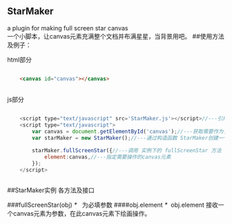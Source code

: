 ## StarMaker
a plugin for making full screen star canvas
<br>
一个小脚本，让canvas元素充满整个文档并布满星星，当背景用吧。
##使用方法及例子：

html部分
```html

    <canvas id="canvas"></canvas>
    
```
js部分
```javascript
    
    <script type="text/javascript" src='StarMaker.js'></script>//---引用StarMaker插件
	<script type="text/javascript">
		var canvas = document.getElementById('canvas');//---获取需要作为背景的canvas元素
		var starMaker = new StarMaker();//---通过构造函数 StarMaker创建一个实例

		starMaker.fullScreenStar({//---调用 实例下的 fullScreenStar 方法 ，该方法接收一个对象作为参数,
			element:canvas,//---指定需要操作的canvas元素
		});
	</script>
    
```

##StarMaker实例 各方法及接口 

###fullScreenStar(obj)
_*_ &nbsp;&nbsp;为必填参数
####obj.element 
_*_ &nbsp;obj.element 接收一个canvas元素为参数，在此canvas元素下绘画操作。



